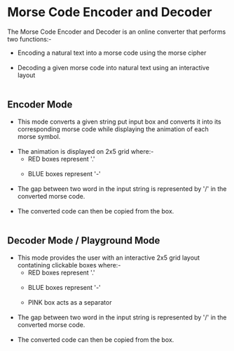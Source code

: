 # Morse Code Encoder and Decoder
The Morse Code Encoder and Decoder is an online converter that performs two functions:-<br> 

  <ul>
    <li>Encoding a natural text into a morse code using the morse cipher</li><br>
    <li>Decoding a given morse code into natural text using an interactive layout</li><br>
  </ul>

## Encoder Mode
 <ul>
    <li>This mode converts a given string put input box and converts it into its corresponding morse code while displaying the animation of each morse symbol.</li><br>
    <li>The animation is displayed on 2x5 grid where:-
      <ul>
        <li>RED boxes represent '.'</li><br>
        <li>BLUE boxes represent '-'</li><br>
      </ul>
    </li>
    <li>The gap between two word in the input string is represented by '/' in the converted morse code.</li><br>
    <li>The converted code can then be copied from the box.</li><br>
  </ul>

## Decoder Mode / Playground Mode
 <ul>
    <li>This mode provides the user with an interactive 2x5 grid layout contatining clickable boxes where:- 
       <ul>
        <li>RED boxes represent '.'</li><br>
        <li>BLUE boxes represent '-'</li><br>
        <li>PINK box acts as a separator</li><br>
      </ul>
    </li>
    <li>The gap between two word in the input string is represented by '/' in the converted morse code.</li><br>
    <li>The converted code can then be copied from the box.</li><br>
  </ul>

